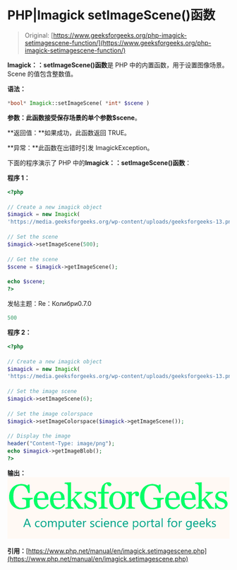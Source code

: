 # PHP|Imagick setImageScene()函数

> Original: [https://www.geeksforgeeks.org/php-imagick-setimagescene-function/](https://www.geeksforgeeks.org/php-imagick-setimagescene-function/)

**Imagick：：setImageScene()函数**是 PHP 中的内置函数，用于设置图像场景。 Scene 的值包含整数值。

**语法：**

```php
*bool* Imagick::setImageScene( *int* $scene )
```

**参数：**此函数接受保存场景的单个参数**$scene**。

**返回值：**如果成功，此函数返回 TRUE。

**异常：**此函数在出错时引发 ImagickException。

下面的程序演示了 PHP 中的**Imagick：：setImageScene()函数**：

**程序 1：**

```php
<?php

// Create a new imagick object
$imagick = new Imagick(
'https://media.geeksforgeeks.org/wp-content/uploads/geeksforgeeks-13.png');

// Set the scene
$imagick->setImageScene(500);

// Get the scene
$scene = $imagick->getImageScene();

echo $scene;
?>
```

发帖主题：Re：Колибри0.7.0

```php
500
```

**程序 2：**

```php
<?php

// Create a new imagick object
$imagick = new Imagick(
'https://media.geeksforgeeks.org/wp-content/uploads/geeksforgeeks-13.png');

// Set the image scene
$imagick->setImageScene(6);

// Set the image colorspace
$imagick->setImageColorspace($imagick->getImageScene());

// Display the image
header("Content-Type: image/png");
echo $imagick->getImageBlob();
?>
```

**输出：**
![](img/ca819f215159b8b9fe1c250a3dc2a0a1.png)

**引用：**[https://www.php.net/manual/en/imagick.setimagescene.php](https://www.php.net/manual/en/imagick.setimagescene.php)